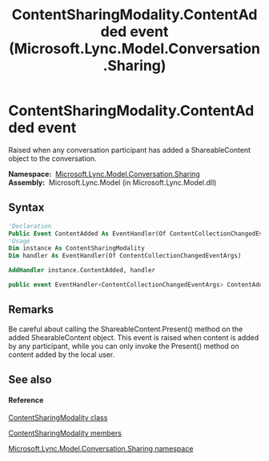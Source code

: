 ﻿---
title: ContentSharingModality.ContentAdded event (Microsoft.Lync.Model.Conversation.Sharing)
TOCTitle: ContentAdded event
ms:assetid: E:Microsoft.Lync.Model.Conversation.Sharing.ContentSharingModality.ContentAdded_DI_3_UC_OCS14MrefLyncWPF
ms:mtpsurl: https://msdn.microsoft.com/en-us/library/microsoft.lync.model.conversation.sharing.contentsharingmodality.contentadded_di_3_uc_ocs14mreflyncwpf(v=office.15)
ms:contentKeyID: 48601087
ms.date: 07/28/2014
mtps_version: v=office.15
f1_keywords:
- Microsoft.Lync.Model.Conversation.Sharing.ContentSharingModality.ContentAdded
dev_langs:
- CSharp
- JScript
- VB
- other
---

# ContentSharingModality.ContentAdded event

Raised when any conversation participant has added a ShareableContent object to the conversation.

**Namespace:**  [Microsoft.Lync.Model.Conversation.Sharing](microsoft-lync-model-conversation-sharing-namespace_2.md)  
**Assembly:**  Microsoft.Lync.Model (in Microsoft.Lync.Model.dll)

## Syntax

``` vb
'Declaration
Public Event ContentAdded As EventHandler(Of ContentCollectionChangedEventArgs)
'Usage
Dim instance As ContentSharingModality
Dim handler As EventHandler(Of ContentCollectionChangedEventArgs)

AddHandler instance.ContentAdded, handler
```

``` csharp
public event EventHandler<ContentCollectionChangedEventArgs> ContentAdded
```

## Remarks

Be careful about calling the ShareableContent.Present() method on the added ShearableContent object. This event is raised when content is added by any participant, while you can only invoke the Present() method on content added by the local user.

## See also

#### Reference

[ContentSharingModality class](contentsharingmodality-class-microsoft-lync-model-conversation-sharing_2.md)

[ContentSharingModality members](contentsharingmodality-members-microsoft-lync-model-conversation-sharing_2.md)

[Microsoft.Lync.Model.Conversation.Sharing namespace](microsoft-lync-model-conversation-sharing-namespace_2.md)

